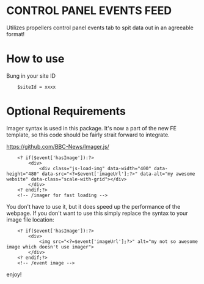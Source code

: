 CONTROL PANEL EVENTS FEED
===============================

Utilizes propellers control panel events tab to spit data out in an agreeable format!


How to use
===============================

Bung in your site ID

		$siteId = xxxx


Optional Requirements
===============================

Imager syntax is used in this package. It's now a part of the new FE template, so this code should be fairly strait forward to integrate.

https://github.com/BBC-News/Imager.js/

		<? if($event['hasImage']):?>
			<div>
				<div class="js-load-img" data-width="400" data-height="480" data-src="<?=$event['imageUrl'];?>" data-alt="my awesome website" data-class="scale-with-grid"></div>
			</div>
		<? endif;?>
		<!-- /imager for fast loading -->

You don't have to use it, but it does speed up the performance of the webpage. If you don't want to use this simply replace the syntax to your image file location:

		<? if($event['hasImage']):?>
			<div>
				<img src="<?=$event['imageUrl'];?>" alt="my not so awesome image which doesn't use imager">
			</div>
		<? endif;?>
		<!-- /event image -->

enjoy!